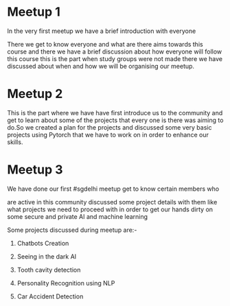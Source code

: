 # Meetup 1

In the very first meetup we have a brief introduction with everyone

There we get to know everyone and what are there aims
towards this course and there we have a brief discussion about how everyone will follow this course this is the part when study groups were not made there we have discussed about when and how we will be organising our meetup.


# Meetup 2

This is the part where we have have first introduce us to the 
community and get to learn about some of the projects that every
one is there was aiming to do.So we created a plan for the projects and 
discussed some very basic projects using Pytorch that we have to work 
on in order to enhance our skills.

# Meetup 3

We have done our first #sgdelhi meetup get to know certain members who 

are active in this community discussed some project details with them 
like what projects we need to proceed with in order to get our hands dirty on
some secure and private AI and machine learning

Some projects discussed during meetup are:-

1. Chatbots Creation

2. Seeing in the dark AI

3. Tooth cavity detection

4. Personality Recognition using NLP

5. Car Accident Detection


